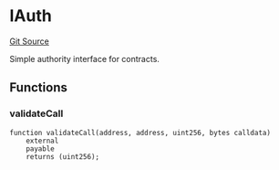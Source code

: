 # IAuth
[Git Source](https://github.com/NaniDAO/accounts/blob/1860887bd5c981e1101c3912599ab1867241e8af/src/ownership/Keys.sol)

Simple authority interface for contracts.


## Functions
### validateCall


```solidity
function validateCall(address, address, uint256, bytes calldata)
    external
    payable
    returns (uint256);
```


